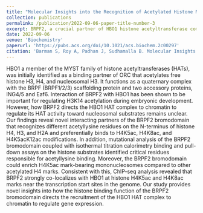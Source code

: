 ```yaml
---
title: "Molecular Insights into the Recognition of Acetylated Histone Modifications by the BRPF2 Bromodomain."
collection: publications
permalink: /publication/2022-09-06-paper-title-number-3
excerpt: BRPF2, a crucial partner of HBO1 histone acetyltransferase complex, plays a role in directing the complex to chromatin for gene expression regulation. Our study unveils BRPF2's bromodomain as capable of recognizing various acetyllysine residues on histones H4, H3, and H2A, with a preference for H4K5ac, H4K8ac, and H4K5acK12ac modifications. Mutational analysis of the bromodomain identifies key residues for acetyllysine binding. Additionally, ChIP-seq analysis shows BRPF2 co-localizes with HBO1 at H4K5ac and H4K8ac marks near transcription start sites, highlighting its role in chromatin recruitment for gene regulation.
date: 2022-09-06
venue: 'Biochemistry'
paperurl: 'https://pubs.acs.org/doi/10.1021/acs.biochem.2c00297'
citation: 'Barman S, Roy A, Padhan J, Sudhamalla B. Molecular Insights into the Recognition of Acetylated Histone Modifications by the BRPF2 Bromodomain. Biochemistry. 2022 Sep 6;61(17):1774-1789.'
---
```

HBO1 a member of the MYST family of histone acetyltransferases (HATs), was initially identified as a binding partner of ORC that acetylates free histone H3, H4, and nucleosomal H3. It functions as a quaternary complex with the BRPF (BRPF1/2/3) scaffolding protein and two accessory proteins, ING4/5 and Eaf6. Interaction of BRPF2 with HBO1 has been shown to be important for regulating H3K14 acetylation during embryonic development. However, how BRPF2 directs the HBO1 HAT complex to chromatin to regulate its HAT activity toward nucleosomal substrates remains unclear. Our findings reveal novel interacting partners of the BRPF2 bromodomain that recognizes different acetyllysine residues on the N-terminus of histone H4, H3, and H2A and preferentially binds to H4K5ac, H4K8ac, and H4K5acK12ac modifications. In addition, mutational analysis of the BRPF2 bromodomain coupled with isothermal titration calorimetry binding and pull-down assays on the histone substrates identified critical residues responsible for acetyllysine binding. Moreover, the BRPF2 bromodomain could enrich H4K5ac mark-bearing mononucleosomes compared to other acetylated H4 marks. Consistent with this, ChIP-seq analysis revealed that BRPF2 strongly co-localizes with HBO1 at histone H4K5ac and H4K8ac marks near the transcription start sites in the genome. Our study provides novel insights into how the histone binding function of the BRPF2 bromodomain directs the recruitment of the HBO1 HAT complex to chromatin to regulate gene expression.
